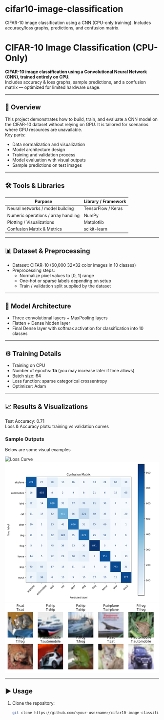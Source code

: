# cifar10-image-classification
CIFAR-10 image classification using a CNN (CPU-only training). Includes accuracy/loss graphs, predictions, and confusion matrix.
# CIFAR-10 Image Classification (CPU-Only)

**CIFAR-10 image classification using a Convolutional Neural Network (CNN), trained entirely on CPU.**  
Includes accuracy & loss graphs, sample predictions, and a confusion matrix — optimized for limited hardware usage.

---

## 📝 Overview

This project demonstrates how to build, train, and evaluate a CNN model on the CIFAR-10 dataset without relying on GPU. It is tailored for scenarios where GPU resources are unavailable.  
Key parts:

- Data normalization and visualization  
- Model architecture design  
- Training and validation process  
- Model evaluation with visual outputs  
- Sample predictions on test images  

---

## 🛠 Tools & Libraries

| Purpose | Library / Framework |
|---|---|
| Neural networks / model building | TensorFlow / Keras |
| Numeric operations / array handling | NumPy |
| Plotting / Visualizations | Matplotlib |
| Confusion Matrix & Metrics | scikit-learn |

---

## 📊 Dataset & Preprocessing

- Dataset: CIFAR-10 (60,000 32×32 color images in 10 classes)  
- Preprocessing steps:
  - Normalize pixel values to [0, 1] range  
  - One-hot or sparse labels depending on setup  
  - Train / validation split supplied by the dataset

---

## 🧠 Model Architecture

- Three convolutional layers + MaxPooling layers  
- Flatten + Dense hidden layer  
- Final Dense layer with softmax activation for classification into 10 classes

---

## ⚙ Training Details

- Training on CPU  
- Number of epochs: **15** (you may increase later if time allows)  
- Batch size: 64  
- Loss function: sparse categorical crossentropy  
- Optimizer: Adam  

---

## 📈 Results & Visualizations

Test Accuracy:  0.71  
Loss & Accuracy plots: training vs validation curves  

### Sample Outputs

Below are some visual examples 

![Loss Curve](sample_outputs/loss_curve.png)  
![Confusion Matrix](sample_outputs/confusion_matrix.png)  
![Sample Predictions](sample_outputs/sample_output_on_testing.png)  



---

## ▶ Usage

1. Clone the repository:

   ```bash
   git clone https://github.com/<your-username>/cifar10-image-classification.git

